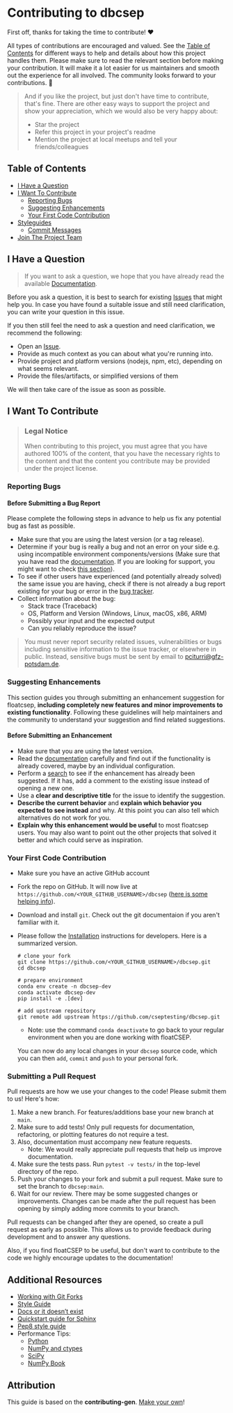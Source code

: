 <!-- omit in toc -->
# Contributing to dbcsep

First off, thanks for taking the time to contribute! ❤️

All types of contributions are encouraged and valued. See the [Table of Contents](#table-of-contents) for different ways to help and details about how this project handles them. Please make sure to read the relevant section before making your contribution. It will make it a lot easier for us maintainers and smooth out the experience for all involved. The community looks forward to your contributions. 🎉

> And if you like the project, but just don't have time to contribute, that's fine. There are other easy ways to support the project and show your appreciation, which we would also be very happy about:
> - Star the project
> - Refer this project in your project's readme
> - Mention the project at local meetups and tell your friends/colleagues

<!-- omit in toc -->
## Table of Contents

- [I Have a Question](#i-have-a-question)
- [I Want To Contribute](#i-want-to-contribute)
  - [Reporting Bugs](#reporting-bugs)
  - [Suggesting Enhancements](#suggesting-enhancements)
  - [Your First Code Contribution](#your-first-code-contribution)
- [Styleguides](#styleguides)
  - [Commit Messages](#commit-messages)
- [Join The Project Team](#join-the-project-team)

## I Have a Question

> If you want to ask a question, we hope that you have already read the available [Documentation](https://floatcsep.readthedocs.io).

Before you ask a question, it is best to search for existing [Issues](https://github.com/cseptesting/floatcsep/issues) that might help you. In case you have found a suitable issue and still need clarification, you can write your question in this issue.

If you then still feel the need to ask a question and need clarification, we recommend the following:

- Open an [Issue](https://github.com/cseptesting/floatcsep/issues/new).
- Provide as much context as you can about what you're running into.
- Provide project and platform versions (nodejs, npm, etc), depending on what seems relevant.
- Provide the files/artifacts, or simplified versions of them

We will then take care of the issue as soon as possible.

## I Want To Contribute

> ### Legal Notice <!-- omit in toc -->
> When contributing to this project, you must agree that you have authored 100% of the content, that you have the necessary rights to the content and that the content you contribute may be provided under the project license.

### Reporting Bugs

<!-- omit in toc -->
#### Before Submitting a Bug Report

Please complete the following steps in advance to help us fix any potential bug as fast as possible.

- Make sure that you are using the latest version (or a tag release).
- Determine if your bug is really a bug and not an error on your side e.g. using incompatible environment components/versions (Make sure that you have read the [documentation](https://floatcsep.readthedocs.io). If you are looking for support, you might want to check [this section](#i-have-a-question)).
- To see if other users have experienced (and potentially already solved) the same issue you are having, check if there is not already a bug report existing for your bug or error in the [bug tracker](https://github.com/cseptesting/floatcsepissues?q=label%3Abug).
- Collect information about the bug:
  - Stack trace (Traceback)
  - OS, Platform and Version (Windows, Linux, macOS, x86, ARM)
  - Possibly your input and the expected output
  - Can you reliably reproduce the issue?
  
> You must never report security related issues, vulnerabilities or bugs including sensitive information to the issue tracker, or elsewhere in public. Instead, sensitive bugs must be sent by email to <pciturri@gfz-potsdam.de>.

<!-- omit in toc -->

### Suggesting Enhancements

This section guides you through submitting an enhancement suggestion for floatcsep, **including completely new features and minor improvements to existing functionality**. Following these guidelines will help maintainers and the community to understand your suggestion and find related suggestions.

#### Before Submitting an Enhancement

- Make sure that you are using the latest version.
- Read the [documentation](https://floatcsep.readthedocs.io) carefully and find out if the functionality is already covered, maybe by an individual configuration.
- Perform a [search](https://github.com/cseptesting/floatcsep/issues) to see if the enhancement has already been suggested. If it has, add a comment to the existing issue instead of opening a new one.
- Use a **clear and descriptive title** for the issue to identify the suggestion.
- **Describe the current behavior** and **explain which behavior you expected to see instead** and why. At this point you can also tell which alternatives do not work for you.
- **Explain why this enhancement would be useful** to most floatcsep users. You may also want to point out the other projects that solved it better and which could serve as inspiration.

### Your First Code Contribution

* Make sure you have an active GitHub account
* Fork the repo on GitHub. It will now live at `https://github.com/<YOUR_GITHUB_USERNAME>/dbcsep` ([here is some helping info](https://help.github.com/en/github/collaborating-with-issues-and-pull-requests/working-with-forks)).
* Download and install `git`. Check out the git documentaion if you aren't familiar with it.
* Please follow the [Installation](https://floatcsep.readthedocs.io) instructions for developers. Here is a summarized version.
  
      # clone your fork
      git clone https://github.com/<YOUR_GITHUB_USERNAME>/dbcsep.git
      cd dbcsep

      # prepare environment
      conda env create -n dbcsep-dev
      conda activate dbcsep-dev
      pip install -e .[dev]

      # add upstream repository
      git remote add upstream https://github.com/cseptesting/dbcsep.git

  * Note: use the command `conda deactivate` to go back to your regular environment when you are done working with floatCSEP.

  You can now do any local changes in your `dbcsep` source code, which you can then `add`, `commit` and `push` to your personal fork.

### Submitting a Pull Request

Pull requests are how we use your changes to the code! Please submit them to us! Here's how:

1. Make a new branch. For features/additions base your new branch at `main`.
2. Make sure to add tests! Only pull requests for documentation, refactoring, or plotting features do not require a test.
3. Also, documentation must accompany new feature requests.
   - Note: We would really appreciate pull requests that help us improve documentation.
4. Make sure the tests pass. Run `pytest -v tests/` in the top-level directory of the repo.
5. Push your changes to your fork and submit a pull request. Make sure to set the branch to `dbcsep:main`.
6. Wait for our review. There may be some suggested changes or improvements. Changes can be made after
   the pull request has been opening by simply adding more commits to your branch.

Pull requests can be changed after they are opened, so create a pull request as early as possible.
This allows us to provide feedback during development and to answer any questions.

Also, if you find floatCSEP to be useful, but don't want to contribute to the code we highly encourage updates to the documentation!

## Additional Resources
* [Working with Git Forks](https://help.github.com/en/github/collaborating-with-issues-and-pull-requests/working-with-forks)
* [Style Guide](http://google.github.io/styleguide/pyguide.html)
* [Docs or it doesn’t exist](https://lukeplant.me.uk/blog/posts/docs-or-it-doesnt-exist/)
* [Quickstart guide for Sphinx](https://www.sphinx-doc.org/en/master/usage/quickstart.html)
* [Pep8 style guide](https://pep8.org/)
* Performance Tips:
  * [Python](https://wiki.python.org/moin/PythonSpeed/PerformanceTips)
  * [NumPy and ctypes](https://scipy-cookbook.readthedocs.io/)
  * [SciPy](https://www.scipy.org/docs.html)
  * [NumPy Book](http://csc.ucdavis.edu/~chaos/courses/nlp/Software/NumPyBook.pdf)

## Attribution
This guide is based on the **contributing-gen**. [Make your own](https://github.com/bttger/contributing-gen)!
